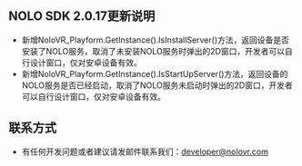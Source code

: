 

## NOLO SDK 2.0.17更新说明 
* 新增NoloVR_Playform.GetInstance().IsInstallServer()方法，返回设备是否安装了NOLO服务，取消了未安装NOLO服务时弹出的2D窗口，开发者可以自行设计窗口，仅对安卓设备有效。
* 新增NoloVR_Playform.GetInstance().IsStartUpServer()方法，返回设备的NOLO服务是否已经启动，取消了NOLO服务未启动时弹出的2D窗口，开发者可以自行设计窗口，仅对安卓设备有效。


## 联系方式
* 有任何开发问题或者建议请发邮件联系我们：developer@nolovr.com 